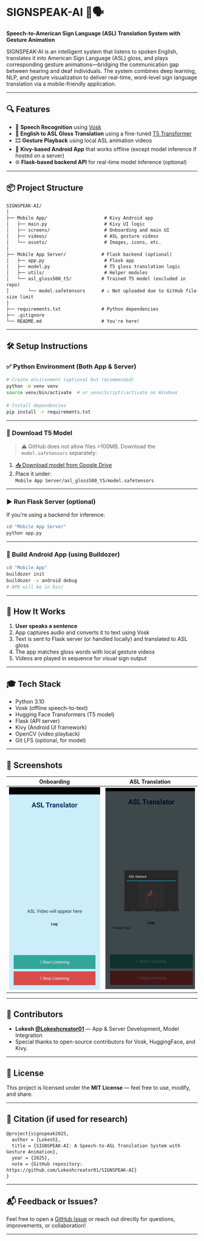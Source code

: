 # SIGNSPEAK-AI 🤟🗣️  
**Speech-to-American Sign Language (ASL) Translation System with Gesture Animation**

SIGNSPEAK-AI is an intelligent system that listens to spoken English, translates it into American Sign Language (ASL) gloss, and plays corresponding gesture animations—bridging the communication gap between hearing and deaf individuals. The system combines deep learning, NLP, and gesture visualization to deliver real-time, word-level sign language translation via a mobile-friendly application.

---

## 🔍 Features

- 🎤 **Speech Recognition** using [Vosk](https://github.com/alphacep/vosk-api)
- 🤖 **English to ASL Gloss Translation** using a fine-tuned [T5 Transformer](https://huggingface.co/docs/transformers/model_doc/t5)
- 🎞️ **Gesture Playback** using local ASL animation videos
- 📱 **Kivy-based Android App** that works offline (except model inference if hosted on a server)
- 🌐 **Flask-based backend API** for real-time model inference (optional)

---

## 📦 Project Structure

```
SIGNSPEAK-AI/
│
├── Mobile App/                     # Kivy Android app
│   ├── main.py                     # Kivy UI logic
│   ├── screens/                    # Onboarding and main UI
│   ├── videos/                     # ASL gesture videos
│   └── assets/                     # Images, icons, etc.
│
├── Mobile App Server/             # Flask backend (optional)
│   ├── app.py                      # Flask app
│   ├── model.py                    # T5 gloss translation logic
│   ├── utils/                      # Helper modules
│   └── asl_gloss500_t5/           # Trained T5 model (excluded in repo)
│       └── model.safetensors      # ⚠️ Not uploaded due to GitHub file size limit
│
├── requirements.txt               # Python dependencies
├── .gitignore
└── README.md                      # You're here!
```

---

## 🛠️ Setup Instructions

### ✅ Python Environment (Both App & Server)

```bash
# Create environment (optional but recommended)
python -m venv venv
source venv/bin/activate  # or venv\Scripts\activate on Windows

# Install dependencies
pip install -r requirements.txt
```

---

### 🧠 Download T5 Model

> ⚠️ GitHub does not allow files >100MB. Download the `model.safetensors` separately:

1. [📥 Download model from Google Drive](https://drive.google.com/your-model-link)
2. Place it under:  
   `Mobile App Server/asl_gloss500_t5/model.safetensors`

---

### ▶️ Run Flask Server (optional)

If you're using a backend for inference:

```bash
cd "Mobile App Server"
python app.py
```

---

### 📱 Build Android App (using Buildozer)

```bash
cd "Mobile App"
buildozer init
buildozer -v android debug
# APK will be in bin/
```

---

## 🚀 How It Works

1. **User speaks a sentence**
2. App captures audio and converts it to text using Vosk
3. Text is sent to Flask server (or handled locally) and translated to ASL gloss
4. The app matches gloss words with local gesture videos
5. Videos are played in sequence for visual sign output

---

## 🎓 Tech Stack

- Python 3.10
- Vosk (offline speech-to-text)
- Hugging Face Transformers (T5 model)
- Flask (API server)
- Kivy (Android UI framework)
- OpenCV (video playback)
- Git LFS (optional, for model)

---

## 📱 Screenshots

| Onboarding | ASL Translation |
|-----------|----------------|
| ![screen1](assets/onboarding1.png) | ![screen2](assets/appscreen.png) |

---

## 🤝 Contributors

- **Lokesh [@Lokeshcreator01](https://github.com/Lokeshcreator01)** — App & Server Development, Model Integration
- Special thanks to open-source contributors for Vosk, HuggingFace, and Kivy.

---

## 📜 License

This project is licensed under the **MIT License** — feel free to use, modify, and share.

---

## 📝 Citation (if used for research)

```
@project{signspeak2025,
  author = {Lokesh},
  title = {SIGNSPEAK-AI: A Speech-to-ASL Translation System with Gesture Animation},
  year = {2025},
  note = {GitHub repository: https://github.com/Lokeshcreator01/SIGNSPEAK-AI}
}
```

---

## 📬 Feedback or Issues?

Feel free to open a [GitHub Issue](https://github.com/Lokeshcreator01/SIGNSPEAK-AI/issues) or reach out directly for questions, improvements, or collaboration!

---
